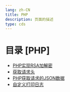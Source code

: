 ```yaml
---
lang: zh-CN  
title: PHP  
description: 页面的描述    
type: cds
---
```



# 目录 [PHP]

[dir.start]: <>

- [PHP实现RSA加解密](PHP实现RSA加解密.md)  
- [获取请求头](PHP获取请求头.md)  
- [PHP获取请求的JSON数据](PHP获取请求的JSON数据.md)  
- [自定义打印日志](自定义打印日志.md)  

[dir.end]: <>

<AdsbyGoogle slot="7889564278" layout="in-article"/>

<Comment></Comment>
